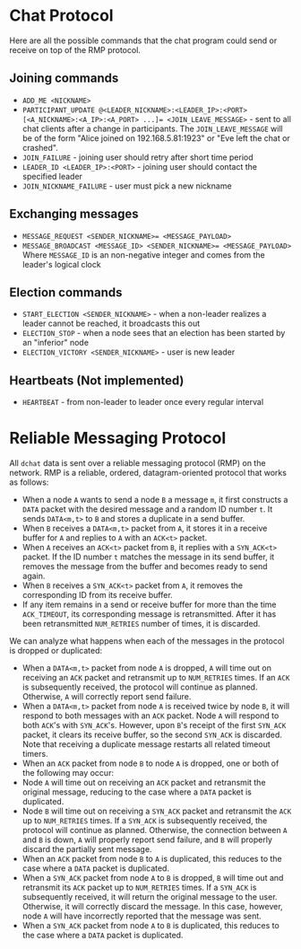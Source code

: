 # Chat Protocol
Here are all the possible commands that the chat program could send or receive on top of the RMP protocol.

## Joining commands
 * `ADD_ME <NICKNAME>`
 * `PARTICIPANT_UPDATE @<LEADER_NICKNAME>:<LEADER_IP>:<PORT> [<A_NICKNAME>:<A_IP>:<A_PORT> ...]= <JOIN_LEAVE_MESSAGE>` - sent to all chat clients after a change in participants. The `JOIN_LEAVE_MESSAGE` will be of the form "Alice joined on 192.168.5.81:1923" or "Eve left the chat or crashed".
 * `JOIN_FAILURE` - joining user should retry after short time period
 * `LEADER_ID <LEADER_IP>:<PORT>` - joining user should contact the specified leader
 * `JOIN_NICKNAME_FAILURE` - user must pick a new nickname

## Exchanging messages
 * `MESSAGE_REQUEST <SENDER_NICKNAME>= <MESSAGE_PAYLOAD>`
 * `MESSAGE_BROADCAST <MESSAGE_ID> <SENDER_NICKNAME>= <MESSAGE_PAYLOAD>` Where `MESSAGE_ID` is an non-negative integer and comes from the leader's logical clock

## Election commands
 * `START_ELECTION <SENDER_NICKNAME>` - when a non-leader realizes a leader cannot be reached, it broadcasts this out
 * `ELECTION_STOP` - when a node sees that an election has been started by an "inferior" node
 * `ELECTION_VICTORY <SENDER_NICKNAME>` - user is new leader

## Heartbeats (Not implemented)
 * `HEARTBEAT` - from non-leader to leader once every regular interval

# Reliable Messaging Protocol
All `dchat` data is sent over a reliable messaging protocol (RMP) on the network.  RMP is a reliable, ordered, datagram-oriented protocol that works as follows:

* When a node `A` wants to send a node `B` a message `m`, it first constructs a `DATA` packet with the desired message and a random ID number `t`. It sends `DATA<m,t>` to `B` and stores a duplicate in a send buffer.
* When `B` receives a `DATA<m,t>` packet from `A`, it stores it in a receive buffer for `A` and replies to `A` with an `ACK<t>` packet.
* When `A` receives an `ACK<t>` packet from `B`, it replies with a `SYN_ACK<t>` packet.  If the ID number `t` matches the message in its send buffer, it removes the message from the buffer and becomes ready to send again.
* When `B` receives a `SYN_ACK<t>` packet from `A`, it removes the corresponding ID from its receive buffer.
* If any item remains in a send or receive buffer for more than the time `ACK_TIMEOUT`, its corresponding message is retransmitted.  After it has been retransmitted `NUM_RETRIES` number of times, it is discarded.

We can analyze what happens when each of the messages in the protocol is dropped or duplicated:

* When a `DATA<m,t>` packet from node `A` is dropped, `A` will time out on receiving an `ACK` packet and retransmit up to `NUM_RETRIES` times.  If an `ACK` is subsequently received, the protocol will continue as planned.  Otherwise, `A` will correctly report send failure.
* When a `DATA<m,t>` packet from node `A` is received twice by node `B`, it will respond to both messages with an `ACK` packet.  Node `A` will respond to both `ACK`'s with `SYN_ACK`'s.  However, upon `B`'s receipt of the first `SYN_ACK` packet, it clears its receive buffer, so the second `SYN_ACK` is discarded.  Note that receiving a duplicate message restarts all related timeout timers.
* When an `ACK` packet from node `B` to node `A` is dropped, one or both of the following may occur:
 * Node `A` will time out on receiving an `ACK` packet and retransmit the original message, reducing to the case where a `DATA` packet is duplicated.
 * Node `B` will time out on receiving a `SYN_ACK` packet and retransmit the `ACK` up to `NUM_RETRIES` times.  If a `SYN_ACK` is subsequently received, the protocol will continue as planned.  Otherwise, the connection between `A` and `B` is down, `A` will properly report send failure, and `B` will properly discard the partially sent message.
* When an `ACK` packet from node `B` to `A` is duplicated, this reduces to the case where a `DATA` packet is duplicated.
* When a `SYN_ACK` packet from node `A` to `B` is dropped, `B` will time out and retransmit its `ACK` packet up to `NUM_RETRIES` times.  If a `SYN_ACK` is subsequently received, it will return the original message to the user.  Otherwise, it will correctly discard the message.  In this case, however, node `A` will have incorrectly reported that the message was sent.
* When a `SYN_ACK` packet from node `A` to `B` is duplicated, this reduces to the case where a `DATA` packet is duplicated.
